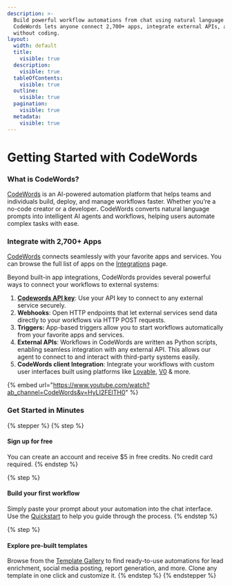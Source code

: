 ```yaml
---
description: >-
  Build powerful workflow automations from chat using natural language.
  CodeWords lets anyone connect 2,700+ apps, integrate external APIs, all
  without coding.
layout:
  width: default
  title:
    visible: true
  description:
    visible: true
  tableOfContents:
    visible: true
  outline:
    visible: true
  pagination:
    visible: true
  metadata:
    visible: true
---
```


# Getting Started with CodeWords

### What is CodeWords?

[CodeWords](https://codewords.agemo.ai/) is an AI-powered automation platform that helps teams and individuals build, deploy, and manage workflows faster. Whether you’re a no-code creator or a develope&#x72;**.** CodeWords converts natural language prompts into intelligent AI agents and workflows, helping users automate complex tasks with ease.

### Integrate with 2,700+ Apps

[CodeWords](https://codewords.agemo.ai/) connects seamlessly with your favorite apps and services. You can browse the full list of apps on the [Integrations](https://codewords.agemo.ai/account/integrations?utm_source=docs) page.

Beyond built-in app integrations, CodeWords provides several powerful ways to connect your workflows to external systems:

1. [**Codewords API key**](https://codewords.agemo.ai/account/keys?utm_source=docs): Use your API key to connect to any external service securely.
2. **Webhooks**: Open HTTP endpoints that let external services send data directly to your workflows via HTTP POST requests.
3. **Triggers:** App-based triggers allow you to start workflows automatically from your favorite apps and services.
4. **External APIs**: Workflows in CodeWords are written as Python scripts, enabling seamless integration with any external API. This allows our agent to connect to and interact with third-party systems easily.
5. **CodeWords client Integration**: Integrate your workflows with custom user interfaces built using platforms like [Lovable](https://lovable.dev/), [V0](https://v0.app/) & more.

{% embed url="https://www.youtube.com/watch?ab_channel=CodeWords&v=HyLI2FElTH0" %}

### Get Started in Minutes

{% stepper %}
{% step %}
#### Sign up for free

You can create an account and receive $5 in free credits. No credit card required.
{% endstep %}

{% step %}
#### Build your first workflow

Simply paste your prompt about your automation into the chat interface. Use the [Quickstart](https://docs.codewords.ai/get-started/quickstart) to help you guide through the process.
{% endstep %}

{% step %}
#### Explore pre-built templates

Browse from the [Template Gallery](https://codewords.agemo.ai/template-gallery?utm_source=docs) to find ready-to-use automations for lead enrichment, social media posting, report generation, and more. Clone any template in one click and customize it.
{% endstep %}
{% endstepper %}

